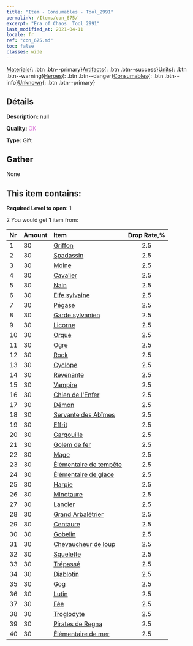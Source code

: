 ```yaml
---
title: "Item - Consumables - Tool_2991"
permalink: /Items/con_675/
excerpt: "Era of Chaos  Tool_2991"
last_modified_at: 2021-04-11
locale: fr
ref: "con_675.md"
toc: false
classes: wide
---
```

 [Materials](/fr/Items/){: .btn .btn--primary}[Artifacts](/fr/Items/Artifacts/){: .btn .btn--success}[Units](/fr/Items/Units/){: .btn .btn--warning}[Heroes](/fr/Items/Heroes/){: .btn .btn--danger}[Consumables](/fr/Items/Consumables/){: .btn .btn--info}[Unknown](/fr/Items/Unknown/){: .btn .btn--primary}

## Détails
 **Description:** null

 **Quality:** <span style="color: #DA70D6">OK</span>

 **Type:** Gift

## Gather

  None

## This item contains:

 **Required Level to open:** 1

 2 You would get **1** item  from:

  | Nr | Amount |     Item    | Drop Rate,% |
  |:---|:-------|:------------|:---------:|
  | 1 | 30 | [Griffon](/fr/Items/unt_192/) | 2.5 | 
  | 2 | 30 | [Spadassin](/fr/Items/unt_193/) | 2.5 | 
  | 3 | 30 | [Moine](/fr/Items/unt_194/) | 2.5 | 
  | 4 | 30 | [Cavalier ](/fr/Items/unt_195/) | 2.5 | 
  | 5 | 30 | [Nain](/fr/Items/unt_200/) | 2.5 | 
  | 6 | 30 | [Elfe sylvaine](/fr/Items/unt_201/) | 2.5 | 
  | 7 | 30 | [Pégase](/fr/Items/unt_202/) | 2.5 | 
  | 8 | 30 | [Garde sylvanien](/fr/Items/unt_203/) | 2.5 | 
  | 9 | 30 | [Licorne](/fr/Items/unt_204/) | 2.5 | 
  | 10 | 30 | [Orque](/fr/Items/unt_219/) | 2.5 | 
  | 11 | 30 | [Ogre](/fr/Items/unt_220/) | 2.5 | 
  | 12 | 30 | [Rock](/fr/Items/unt_221/) | 2.5 | 
  | 13 | 30 | [Cyclope](/fr/Items/unt_222/) | 2.5 | 
  | 14 | 30 | [Revenante](/fr/Items/unt_210/) | 2.5 | 
  | 15 | 30 | [Vampire](/fr/Items/unt_211/) | 2.5 | 
  | 16 | 30 | [Chien de l'Enfer](/fr/Items/unt_228/) | 2.5 | 
  | 17 | 30 | [Démon](/fr/Items/unt_229/) | 2.5 | 
  | 18 | 30 | [Servante des Abîmes](/fr/Items/unt_230/) | 2.5 | 
  | 19 | 30 | [Effrit](/fr/Items/unt_231/) | 2.5 | 
  | 20 | 30 | [Gargouille](/fr/Items/unt_236/) | 2.5 | 
  | 21 | 30 | [Golem de fer](/fr/Items/unt_237/) | 2.5 | 
  | 22 | 30 | [Mage](/fr/Items/unt_238/) | 2.5 | 
  | 23 | 30 | [Élémentaire de tempête](/fr/Items/unt_263/) | 2.5 | 
  | 24 | 30 | [Élémentaire de glace](/fr/Items/unt_264/) | 2.5 | 
  | 25 | 30 | [Harpie](/fr/Items/unt_245/) | 2.5 | 
  | 26 | 30 | [Minotaure](/fr/Items/unt_248/) | 2.5 | 
  | 27 | 30 | [Lancier](/fr/Items/unt_190/) | 2.5 | 
  | 28 | 30 | [Grand Arbalétrier](/fr/Items/unt_191/) | 2.5 | 
  | 29 | 30 | [Centaure](/fr/Items/unt_199/) | 2.5 | 
  | 30 | 30 | [Gobelin](/fr/Items/unt_217/) | 2.5 | 
  | 31 | 30 | [Chevaucheur de loup](/fr/Items/unt_218/) | 2.5 | 
  | 32 | 30 | [Squelette](/fr/Items/unt_208/) | 2.5 | 
  | 33 | 30 | [Trépassé](/fr/Items/unt_209/) | 2.5 | 
  | 34 | 30 | [Diablotin](/fr/Items/unt_226/) | 2.5 | 
  | 35 | 30 | [Gog](/fr/Items/unt_227/) | 2.5 | 
  | 36 | 30 | [Lutin](/fr/Items/unt_235/) | 2.5 | 
  | 37 | 30 | [Fée](/fr/Items/unt_262/) | 2.5 | 
  | 38 | 30 | [Troglodyte](/fr/Items/unt_244/) | 2.5 | 
  | 39 | 30 | [Pirates de Regna](/fr/Items/unt_273/) | 2.5 | 
  | 40 | 30 | [Élémentaire de mer](/fr/Items/unt_275/) | 2.5 | 
